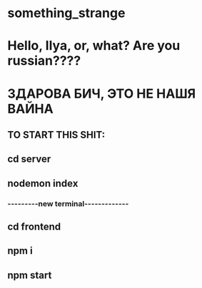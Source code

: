 # something_strange
# Hello, Ilya, or, what? Are you russian????
# ЗДАРОВА БИЧ, ЭТО НЕ НАШЯ ВАЙНА
## TO START THIS SHIT:
## cd server
## nodemon index
### ---------new terminal-------------
## cd frontend
## npm i
## npm start
